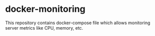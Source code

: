 # docker-monitoring
This repository contains docker-compose file which allows monitoring server metrics like CPU, memory, etc.
